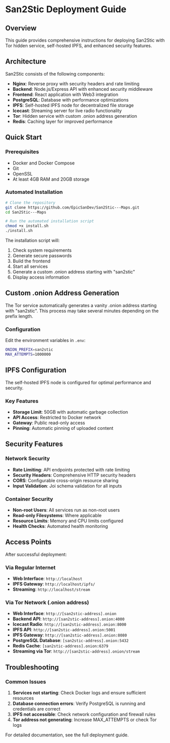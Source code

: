 # San2Stic Deployment Guide

## Overview

This guide provides comprehensive instructions for deploying San2Stic with Tor hidden service, self-hosted IPFS, and enhanced security features.

## Architecture

San2Stic consists of the following components:

- **Nginx**: Reverse proxy with security headers and rate limiting
- **Backend**: Node.js/Express API with enhanced security middleware
- **Frontend**: React application with Web3 integration
- **PostgreSQL**: Database with performance optimizations
- **IPFS**: Self-hosted IPFS node for decentralized file storage
- **Icecast**: Streaming server for live radio functionality
- **Tor**: Hidden service with custom .onion address generation
- **Redis**: Caching layer for improved performance

## Quick Start

### Prerequisites

- Docker and Docker Compose
- Git
- OpenSSL
- At least 4GB RAM and 20GB storage

### Automated Installation

```bash
# Clone the repository
git clone https://github.com/EpicSanDev/San2Stic---Maps.git
cd San2Stic---Maps

# Run the automated installation script
chmod +x install.sh
./install.sh
```

The installation script will:
1. Check system requirements
2. Generate secure passwords
3. Build the frontend
4. Start all services
5. Generate a custom .onion address starting with "san2stic"
6. Display access information

## Custom .onion Address Generation

The Tor service automatically generates a vanity .onion address starting with "san2stic". This process may take several minutes depending on the prefix length.

### Configuration

Edit the environment variables in `.env`:

```bash
ONION_PREFIX=san2stic
MAX_ATTEMPTS=1000000
```

## IPFS Configuration

The self-hosted IPFS node is configured for optimal performance and security.

### Key Features

- **Storage Limit**: 50GB with automatic garbage collection
- **API Access**: Restricted to Docker network
- **Gateway**: Public read-only access
- **Pinning**: Automatic pinning of uploaded content

## Security Features

### Network Security

- **Rate Limiting**: API endpoints protected with rate limiting
- **Security Headers**: Comprehensive HTTP security headers
- **CORS**: Configurable cross-origin resource sharing
- **Input Validation**: Joi schema validation for all inputs

### Container Security

- **Non-root Users**: All services run as non-root users
- **Read-only Filesystems**: Where applicable
- **Resource Limits**: Memory and CPU limits configured
- **Health Checks**: Automated health monitoring

## Access Points

After successful deployment:

### Via Regular Internet
- **Web Interface**: `http://localhost`
- **IPFS Gateway**: `http://localhost/ipfs/`
- **Streaming**: `http://localhost/stream`

### Via Tor Network (.onion address)
- **Web Interface**: `http://[san2stic-address].onion`
- **Backend API**: `http://[san2stic-address].onion:4000`
- **Icecast Radio**: `http://[san2stic-address].onion:8000`
- **IPFS API**: `http://[san2stic-address].onion:5001`
- **IPFS Gateway**: `http://[san2stic-address].onion:8080`
- **PostgreSQL Database**: `[san2stic-address].onion:5432`
- **Redis Cache**: `[san2stic-address].onion:6379`
- **Streaming via Tor**: `http://[san2stic-address].onion/stream`

## Troubleshooting

### Common Issues

1. **Services not starting**: Check Docker logs and ensure sufficient resources
2. **Database connection errors**: Verify PostgreSQL is running and credentials are correct
3. **IPFS not accessible**: Check network configuration and firewall rules
4. **Tor address not generating**: Increase MAX_ATTEMPTS or check Tor logs

For detailed documentation, see the full deployment guide.
